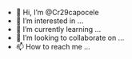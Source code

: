 - 👋 Hi, I’m @Cr29capocele
- 👀 I’m interested in ...
- 🌱 I’m currently learning ...
- 💞️ I’m looking to collaborate on ...
- 📫 How to reach me ...

<!---
Cr29capocele/Cr29capocele is a ✨ special ✨ repository because its `README.md` (this file) appears on your GitHub profile.
You can click the Preview link to take a look at your changes.
--->
